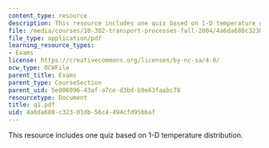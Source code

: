 ```yaml
---
content_type: resource
description: This resource includes one quiz based on 1-D temperature distribution.
file: /media/courses/10-302-transport-processes-fall-2004/4a6da680c32301db56c4494cfd95bbaf_q1.pdf
file_type: application/pdf
learning_resource_types:
- Exams
license: https://creativecommons.org/licenses/by-nc-sa/4.0/
ocw_type: OCWFile
parent_title: Exams
parent_type: CourseSection
parent_uid: 5e806096-43af-a7ce-d3bd-b9e63faabc78
resourcetype: Document
title: q1.pdf
uid: 4a6da680-c323-01db-56c4-494cfd95bbaf
---
```

This resource includes one quiz based on 1-D temperature distribution.